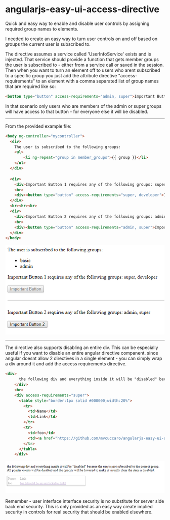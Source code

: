 # angularjs-easy-ui-access-directive
Quick and easy way to enable and disable user controls by assigning required group names to elements.

I needed to create an easy way to turn user controls on and off based on groups the current user is subscribed to.

The directive assumes a service called 'UserInfoService' exists and is injected.  That service should provide a function that gets member groups the user is subscribed to - either from a service call or saved in the session.  Then when you want to turn an element off to users who arent subscribed to a specific group you just add the attribute directive "access-requirements" to an element with a comma separated list of group names that are required like so:

```html
<button type="button" access-requirements="admin, super">Important Button</button>
```
In that scenario only users who are members of the admin or super groups will have access to that button - for everyone else it will be disabled.

---

From the provided example file:
```html
<body ng-controller="mycontroller">
  <div>
    The user is subscribed to the following groups:
    <ul>
        <li ng-repeat="group in member_groups">{{ group }}</li>
    </ul>
  </div>
  
  <div>
    <div>Important Button 1 requires any of the following groups: super, developer</div>
    <br>
    <div><button type="button" access-requirements="super, developer">Important Button</button></div>
  </div>
  <br><hr><br>
  <div>
    <div>Important Button 2 requires any of the following groups: admin, super</div>
    <br>
    <div><button type="button" access-requirements="admin, super">Important Button 2</button></div>
  </div>
</body>
```

![alt text](https://raw.githubusercontent.com/mvcuccaro/angularjs-easy-ui-access-directive/003655821089b2ff86b32447e7ad0c892c912cd4/screenshots/angular-easy-ui-access-directive-screenshot.png)

---

The directive also supports disabling an entire div. This can be especially useful if you want to disable an entire angular directive companent. since angular doesnt allow 2 directives in a single element - you can simply wrap a div around it and add the access requirements directive. 

```html
<div>
      the following div and everything inside it will be "disabled" because the user is not subscribed to the correct group.<br>All pointer events will be disabled and the opacity will be lowered to make it visually clear the item is disabled.
    </div>
    <br>
    <div access-requirements="super">
      <table style="border:1px solid #000000;width:20%">
        <tr>
          <td>Name</td>
          <td>Link</td>
        </tr>
        <tr>
          <td>foo</td>
          <td><a href="https://github.com/mvcuccaro/angularjs-easy-ui-access-directive">bar (should be an unclickable link)</a></td>
        </tr>
      </table>
    </div>
```

![alt text](https://raw.githubusercontent.com/mvcuccaro/angularjs-easy-ui-access-directive/master/screenshots/angular-easy-ui-access-directive-screenshot_2.png)

Remember - user interface interface security is no substitute for server side back end security.  This is only provided as an easy way create implied security in controls for real security that should be enabled elsewhere. 
